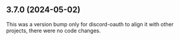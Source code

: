 ## 3.7.0 (2024-05-02)

This was a version bump only for discord-oauth to align it with other projects, there were no code changes.
